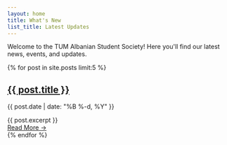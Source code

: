```yaml
---
layout: home
title: What's New
list_title: Latest Updates
---
```


Welcome to the TUM Albanian Student Society! Here you'll find our latest news, events, and updates.

{% for post in site.posts limit:5 %}
<article class="post-preview">
  <h2>
    <a href="{{ post.url | relative_url }}">{{ post.title }}</a>
  </h2>
  <p class="post-meta">{{ post.date | date: "%B %-d, %Y" }}</p>
  <div class="post-excerpt">
    {{ post.excerpt }}
  </div>
  <a href="{{ post.url | relative_url }}" class="read-more">Read More →</a>
</article>
{% endfor %}
